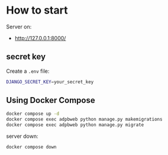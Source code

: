 # How to start

Server on:
- http://127.0.0.1:8000/

## secret key
Create a `.env` file:
```bash
DJANGO_SECRET_KEY=your_secret_key
```


## Using Docker Compose

```bash
docker compose up -d
docker compose exec adpbweb python manage.py makemigrations
docker compose exec adpbweb python manage.py migrate
```

server down:
```bash
docker compose down
```
